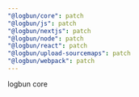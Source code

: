 ```yaml
---
"@logbun/core": patch
"@logbun/js": patch
"@logbun/nextjs": patch
"@logbun/node": patch
"@logbun/react": patch
"@logbun/upload-sourcemaps": patch
"@logbun/webpack": patch
---
```


logbun core
